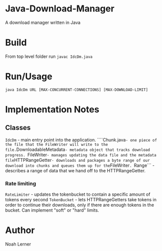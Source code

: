 # Java-Download-Manager
A download manager written in Java

# Build
From top level folder run ```javac IdcDm.java```

# Run/Usage
```java IdcDm URL [MAX-CONCURRENT-CONNECTIONS] [MAX-DOWNLOAD-LIMIT]```

# Implementation Notes
## Classes
```IdcDm``` - main entry point into the application.
````Chunk.java``` - one piece of the file that the FileWriter will write to the file.
```DownloadableMetadata```- metadata object that tracks download progress.
```FileWriter``` - manages updating the data file and the metadata file
```HTTPRangeGetter``` - downloads and packages a byte range of our download into chunks and queues them up for the ```FileWriter```.
```Range``` - describes a range of data that we hand off to the HTTPRangeGetter.

### Rate limiting
```RateLimiter``` - updates the tokenbucket to contain a specific amount of tokens every second
```TokenBucket``` - lets HTTPRangeGetters take tokens in order to continue their downloads, only if there are enough tokens in the bucket. Can implement "soft" or "hard" limits.

# Author
Noah Lerner